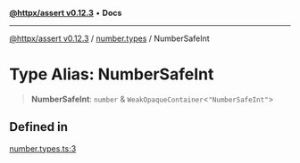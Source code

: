 [**@httpx/assert v0.12.3**](../../README.md) • **Docs**

***

[@httpx/assert v0.12.3](../../README.md) / [number.types](../README.md) / NumberSafeInt

# Type Alias: NumberSafeInt

> **NumberSafeInt**: `number` & `WeakOpaqueContainer`\<`"NumberSafeInt"`\>

## Defined in

[number.types.ts:3](https://github.com/belgattitude/httpx/blob/efdc4c7f5d90eb963a8ba204526e9494bbd080b8/packages/assert/src/number.types.ts#L3)
